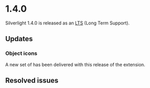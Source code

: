 # 1.4.0

Silverlight 1.4.0 is released as an [LTS](https://doc.castsoftware.com/display/EXTEND/Release+types) (Long Term Support).
## Updates

### Object icons

A new set of has been delivered with this release of the extension.
## Resolved issues

